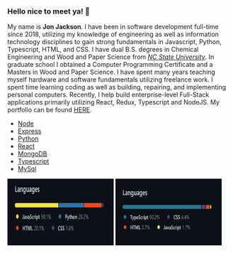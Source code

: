 ### Hello nice to meet ya! 👋

<!--
**ocskier/ocskier** is a ✨ _special_ ✨ repository because its `README.md` (this file) appears on your GitHub profile.
-->

My name is **Jon Jackson**. I have been in software development full-time since 2018,
utilizing my knowledge of engineering as well as information technology disciplines to gain
strong fundamentals in Javascript, Python, Typescript, HTML, and CSS. I have dual
B.S. degrees in Chemical Engineering and Wood and Paper Science from
[_NC State University_](https:ncsu.edu). In graduate school I obtained a
Computer Programming Certificate and a Masters in Wood and Paper Science. I have spent
many years teaching myself hardware and software fundamentals utilizing freelance work.
I spent time learning coding as well as building, repairing, and implementing personal
computers. Recently, I help build enterprise-level Full-Stack applications primarily utilizing
React, Redux, Typescript and NodeJS. My portfolio can be found [HERE](https://ocskier.github.io).

- [Node](https://nodejs.org/en/)
- [Express](https://expressjs.com/)
- [Python](https://www.python.org)
- [React](https://reactjs.org/docs/getting-started.html)
- [MongoDB](https://www.mongodb.com/)
- [Typescript](https://www.typescriptlang.org/)
- [MySql](https://www.mysql.com/)

<img src="assets/Lang1.PNG" width=240 height=150 /> <img src="assets/Lang2.PNG" width=240 height=150 />
